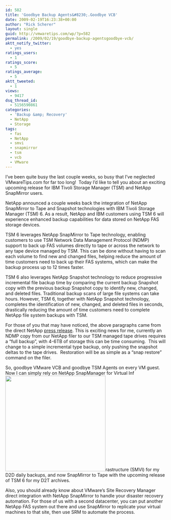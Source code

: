 ```yaml
---
id: 582
title: 'Goodbye Backup Agents&#8230;.Goodbye VCB'
date: 2009-02-19T16:23:38+00:00
author: "Rick Scherer"
layout: single
guid: http://vmwaretips.com/wp/?p=582
permalink: /2009/02/19/goodbye-backup-agentsgoodbye-vcb/
aktt_notify_twitter:
  - yes
ratings_users:
  - 1
ratings_score:
  - 5
ratings_average:
  - 5
aktt_tweeted:
  - 1
views:
  - 9417
dsq_thread_id:
  - 5156590861
categories:
  - 'Backup &amp; Recovery'
  - NetApp
  - Storage
tags:
  - fas
  - NetApp
  - smvi
  - snapmirror
  - tsm
  - vcb
  - VMware
---
```

I&#8217;ve been quite busy the last couple weeks, so busy that I&#8217;ve neglected VMwareTips.com for far too long!  Today I&#8217;d like to tell you about an exciting upcoming release for IBM Tivoli Storage Manager (TSM) and NetApp SnapMirror users.

NetApp announced a couple weeks back the integration of NetApp SnapMirror to Tape and Snapshot technologies with IBM Tivoli Storage Manager (TSM) 6. As a result, NetApp and IBM customers using TSM 6 will experience enhanced backup capabilities for data stored on NetApp FAS storage devices.

<p class="fontNormal">
  TSM 6 leverages NetApp SnapMirror to Tape technology, enabling customers to use TSM Network Data Management Protocol (NDMP) support to back up FAS volumes directly to tape or across the network to any tape device managed by TSM. This can be done without having to scan each volume to find new and changed files, helping reduce the amount of time customers need to back up their FAS systems, which can make the backup process up to 12 times faster.
</p>

<p class="fontNormal">
  TSM 6 also leverages NetApp Snapshot technology to reduce progressive incremental file backup time by comparing the current backup Snapshot copy with the previous backup Snapshot copy to identify new, changed, and deleted files. Traditional backup scans of large file systems can take hours. However, TSM 6, together with NetApp Snapshot technology, completes the identification of new, changed, and deleted files in seconds, drastically reducing the amount of time customers need to complete NetApp file system backups with TSM.
</p>

<p class="fontNormal">
  <!--more-->
</p>

<p class="fontNormal">
  For those of you that may have noticed, the above paragraphs came from the direct NetApp <a href="http://www.netapp.com/us/company/news/press-releases/news-rel-20090205.html" target="_blank">press release</a>. This is exciting news for me, currently an NDMP copy from our NetApp filer to our TSM managed tape drives requires a &#8220;full backup&#8221;, with 4-6TB of storage this can be time consuming.  This will change to a simple incremental type backup, only pushing the snapshot deltas to the tape drives.  Restoration will be as simple as a &#8220;snap restore&#8221; command on the filer.
</p>

<p class="fontNormal">
  So, goodbye VMware VCB and goodbye TSM Agents on every VM guest.  Now I can simply rely on NetApp SnapManager for Virtual Inf<img class="alignright" src="http://blogs.netapp.com/storage_nuts_n_bolts/WindowsLiveWriter/srm2.png" alt="" width="313" height="299" />rastructure (SMVI) for my D2D daily backups, and now SnapMirror to Tape with the upcoming release of TSM 6 for my D2T archives.
</p>

<p class="fontNormal">
  Also, you should already know about VMware&#8217;s Site Recovery Manager direct integration with NetApp SnapMirror to handle your disaster recovery automation. For those of us with a second datacenter, you can put another NetApp FAS system out there and use SnapMirror to replicate your virtual machines to that site, then use SRM to automate the process.
</p>